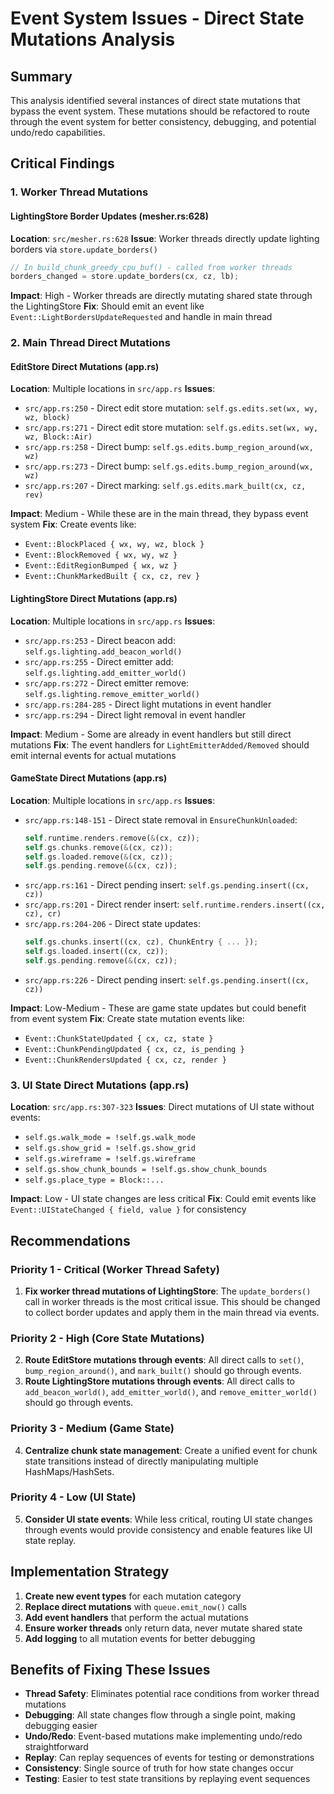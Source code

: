 # Event System Issues - Direct State Mutations Analysis

## Summary
This analysis identified several instances of direct state mutations that bypass the event system. These mutations should be refactored to route through the event system for better consistency, debugging, and potential undo/redo capabilities.

## Critical Findings

### 1. Worker Thread Mutations

#### LightingStore Border Updates (mesher.rs:628)
**Location**: `src/mesher.rs:628`
**Issue**: Worker threads directly update lighting borders via `store.update_borders()`
```rust
// In build_chunk_greedy_cpu_buf() - called from worker threads
borders_changed = store.update_borders(cx, cz, lb);
```
**Impact**: High - Worker threads are directly mutating shared state through the LightingStore
**Fix**: Should emit an event like `Event::LightBordersUpdateRequested` and handle in main thread

### 2. Main Thread Direct Mutations

#### EditStore Direct Mutations (app.rs)
**Location**: Multiple locations in `src/app.rs`
**Issues**:
- `src/app.rs:250` - Direct edit store mutation: `self.gs.edits.set(wx, wy, wz, block)`
- `src/app.rs:271` - Direct edit store mutation: `self.gs.edits.set(wx, wy, wz, Block::Air)`
- `src/app.rs:258` - Direct bump: `self.gs.edits.bump_region_around(wx, wz)`
- `src/app.rs:273` - Direct bump: `self.gs.edits.bump_region_around(wx, wz)`
- `src/app.rs:207` - Direct marking: `self.gs.edits.mark_built(cx, cz, rev)`

**Impact**: Medium - While these are in the main thread, they bypass event system
**Fix**: Create events like:
- `Event::BlockPlaced { wx, wy, wz, block }`
- `Event::BlockRemoved { wx, wy, wz }`
- `Event::EditRegionBumped { wx, wz }`
- `Event::ChunkMarkedBuilt { cx, cz, rev }`

#### LightingStore Direct Mutations (app.rs)
**Location**: Multiple locations in `src/app.rs`
**Issues**:
- `src/app.rs:253` - Direct beacon add: `self.gs.lighting.add_beacon_world()`
- `src/app.rs:255` - Direct emitter add: `self.gs.lighting.add_emitter_world()`
- `src/app.rs:272` - Direct emitter remove: `self.gs.lighting.remove_emitter_world()`
- `src/app.rs:284-285` - Direct light mutations in event handler
- `src/app.rs:294` - Direct light removal in event handler

**Impact**: Medium - Some are already in event handlers but still direct mutations
**Fix**: The event handlers for `LightEmitterAdded/Removed` should emit internal events for actual mutations

#### GameState Direct Mutations (app.rs)
**Location**: Multiple locations in `src/app.rs`
**Issues**:
- `src/app.rs:148-151` - Direct state removal in `EnsureChunkUnloaded`:
  ```rust
  self.runtime.renders.remove(&(cx, cz));
  self.gs.chunks.remove(&(cx, cz));
  self.gs.loaded.remove(&(cx, cz));
  self.gs.pending.remove(&(cx, cz));
  ```
- `src/app.rs:161` - Direct pending insert: `self.gs.pending.insert((cx, cz))`
- `src/app.rs:201` - Direct render insert: `self.runtime.renders.insert((cx, cz), cr)`
- `src/app.rs:204-206` - Direct state updates:
  ```rust
  self.gs.chunks.insert((cx, cz), ChunkEntry { ... });
  self.gs.loaded.insert((cx, cz));
  self.gs.pending.remove(&(cx, cz));
  ```
- `src/app.rs:226` - Direct pending insert: `self.gs.pending.insert((cx, cz))`

**Impact**: Low-Medium - These are game state updates but could benefit from event system
**Fix**: Create state mutation events like:
- `Event::ChunkStateUpdated { cx, cz, state }`
- `Event::ChunkPendingUpdated { cx, cz, is_pending }`
- `Event::ChunkRendersUpdated { cx, cz, render }`

### 3. UI State Direct Mutations (app.rs)
**Location**: `src/app.rs:307-323`
**Issues**: Direct mutations of UI state without events:
- `self.gs.walk_mode = !self.gs.walk_mode`
- `self.gs.show_grid = !self.gs.show_grid`
- `self.gs.wireframe = !self.gs.wireframe`
- `self.gs.show_chunk_bounds = !self.gs.show_chunk_bounds`
- `self.gs.place_type = Block::...`

**Impact**: Low - UI state changes are less critical
**Fix**: Could emit events like `Event::UIStateChanged { field, value }` for consistency

## Recommendations

### Priority 1 - Critical (Worker Thread Safety)
1. **Fix worker thread mutations of LightingStore**: The `update_borders()` call in worker threads is the most critical issue. This should be changed to collect border updates and apply them in the main thread via events.

### Priority 2 - High (Core State Mutations)
2. **Route EditStore mutations through events**: All direct calls to `set()`, `bump_region_around()`, and `mark_built()` should go through events.
3. **Route LightingStore mutations through events**: All direct calls to `add_beacon_world()`, `add_emitter_world()`, and `remove_emitter_world()` should go through events.

### Priority 3 - Medium (Game State)
4. **Centralize chunk state management**: Create a unified event for chunk state transitions instead of directly manipulating multiple HashMaps/HashSets.

### Priority 4 - Low (UI State)
5. **Consider UI state events**: While less critical, routing UI state changes through events would provide consistency and enable features like UI state replay.

## Implementation Strategy

1. **Create new event types** for each mutation category
2. **Replace direct mutations** with `queue.emit_now()` calls
3. **Add event handlers** that perform the actual mutations
4. **Ensure worker threads** only return data, never mutate shared state
5. **Add logging** to all mutation events for better debugging

## Benefits of Fixing These Issues

- **Thread Safety**: Eliminates potential race conditions from worker thread mutations
- **Debugging**: All state changes flow through a single point, making debugging easier
- **Undo/Redo**: Event-based mutations make implementing undo/redo straightforward
- **Replay**: Can replay sequences of events for testing or demonstrations
- **Consistency**: Single source of truth for how state changes occur
- **Testing**: Easier to test state transitions by replaying event sequences